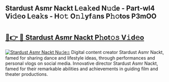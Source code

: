 ## Stardust Asmr Nackt L𝚎a𝚔ed N𝚞𝚍e - Part-wl4 Vi𝚍𝚎o L𝚎a𝚔s - H𝚘𝚝 O𝚗𝚕yf𝚊ns P𝚑𝚘tos P3mOO

# <h2><a href="http://kf9nf4g.oniu.top/?m=Stardust+Asmr+Nackt">🔗👉 🔴 Stardust Asmr Nackt P𝚑ot𝚘𝚜 V𝚒d𝚎o</a></h2>

[![Stardust Asmr Nackt Nu𝚍e𝚜](https://i.imgur.com/0qMVB7G.gif)](http://kf9nf4g.oniu.top/?m=Stardust+Asmr+Nackt)
Digital content creator Stardust Asmr Nackt, famed for sharing dance and lifestyle ideas, through performances and personal vlogs on social media. Innovative director Stardust Asmr Nackt, famed for their remarkable abilities and achievements in guiding film and theater productions.  
